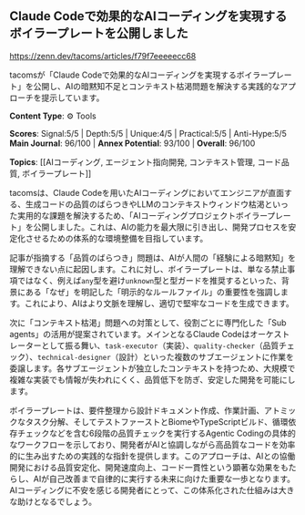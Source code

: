 ## Claude Codeで効果的なAIコーディングを実現するボイラープレートを公開しました

https://zenn.dev/tacoms/articles/f79f7eeeeecc68

tacomsが「Claude Codeで効果的なAIコーディングを実現するボイラープレート」を公開し、AIの暗黙知不足とコンテキスト枯渇問題を解決する実践的なアプローチを提示しています。

**Content Type**: ⚙️ Tools

**Scores**: Signal:5/5 | Depth:5/5 | Unique:4/5 | Practical:5/5 | Anti-Hype:5/5
**Main Journal**: 96/100 | **Annex Potential**: 93/100 | **Overall**: 96/100

**Topics**: [[AIコーディング, エージェント指向開発, コンテキスト管理, コード品質, ボイラープレート]]

tacomsは、Claude Codeを用いたAIコーディングにおいてエンジニアが直面する、生成コードの品質のばらつきやLLMのコンテキストウィンドウ枯渇といった実用的な課題を解決するため、「AIコーディングプロジェクトボイラープレート」を公開しました。これは、AIの能力を最大限に引き出し、開発プロセスを安定化させるための体系的な環境整備を目指しています。

記事が指摘する「品質のばらつき」問題は、AIが人間の「経験による暗黙知」を理解できない点に起因します。これに対し、ボイラープレートは、単なる禁止事項ではなく、例えば`any`型を避け`unknown`型と型ガードを推奨するといった、背景にある「なぜ」を明記した「明示的なルールファイル」の重要性を強調します。これにより、AIはより文脈を理解し、適切で堅牢なコードを生成できます。

次に「コンテキスト枯渇」問題への対策として、役割ごとに専門化した「Sub agents」の活用が提案されています。メインとなるClaude Codeはオーケストレーターとして振る舞い、`task-executor`（実装）、`quality-checker`（品質チェック）、`technical-designer`（設計）といった複数のサブエージェントに作業を委譲します。各サブエージェントが独立したコンテキストを持つため、大規模で複雑な実装でも情報が失われにくく、品質低下を防ぎ、安定した開発を可能にします。

ボイラープレートは、要件整理から設計ドキュメント作成、作業計画、アトミックなタスク分解、そしてテストファーストとBiomeやTypeScriptビルド、循環依存チェックなどを含む6段階の品質チェックを実行するAgentic Codingの具体的なワークフローを示しており、開発者がAIと協調しながら高品質なコードを効率的に生み出すための実践的な指針を提供します。このアプローチは、AIとの協働開発における品質安定化、開発速度向上、コード一貫性という顕著な効果をもたらし、AIが自己改善まで自律的に実行する未来に向けた重要な一歩となります。AIコーディングに不安を感じる開発者にとって、この体系化された仕組みは大きな助けとなるでしょう。